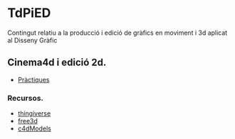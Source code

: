 # TdPiED
Contingut relatiu a la producció i edició de gràfics en moviment i 3d aplicat al Disseny Gràfic
## Cinema4d i edició 2d.

* [Pràctiques](Practiques.md)

### Recursos.
* [thingiverse](https://www.thingiverse.com/)
* [free3d](https://free3d.com/)
* [c4dModels](https://c4dsource.wordpress.com/category/c4d-models/)

